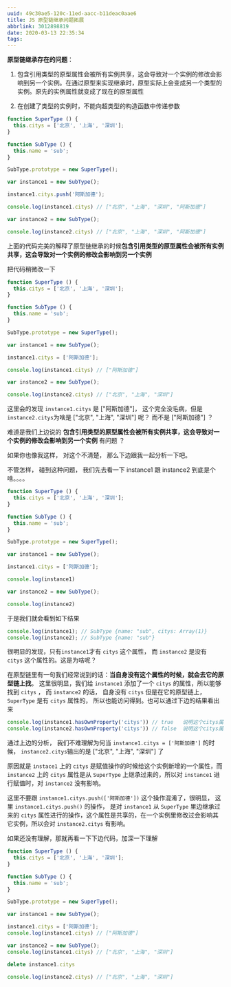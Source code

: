 ```yaml
---
uuid: 49c30ae5-120c-11ed-aacc-b11deac0aae6
title: JS 原型链继承问题拓展
abbrlink: 3012898819
date: 2020-03-13 22:35:34
tags:
---
```

**原型链继承存在的问题**：

1. 包含引用类型的原型属性会被所有实例共享，这会导致对一个实例的修改会影响到另一个实例。在通过原型来实现继承时，原型实际上会变成另一个类型的实例。原先的实例属性就变成了现在的原型属性

2. 在创建了类型的实例时，不能向超类型的构造函数中传递参数

<!-- more -->

```js
function SuperType () {
  this.citys = ['北京', '上海', '深圳'];
}

function SubType () {
  this.name = 'sub';
}

SubType.prototype = new SuperType();

var instance1 = new SubType();

instance1.citys.push('阿斯加德'); 

console.log(instance1.citys) // ["北京", "上海", "深圳", "阿斯加德"]

var instance2 = new SubType();

console.log(instance2.citys) // ["北京", "上海", "深圳", "阿斯加德"]
```

上面的代码完美的解释了原型链继承的时候**包含引用类型的原型属性会被所有实例共享，这会导致对一个实例的修改会影响到另一个实例**


把代码稍微改一下
```js
function SuperType () {
  this.citys = ['北京', '上海', '深圳'];
}

function SubType () {
  this.name = 'sub';
}

SubType.prototype = new SuperType();

var instance1 = new SubType();

instance1.citys = ['阿斯加德'];

console.log(instance1.citys) // ["阿斯加德"]

var instance2 = new SubType();

console.log(instance2.citys) // ["北京", "上海", "深圳"]
```

这里会的发现 `instance1.citys` 是 ["阿斯加德"]， 这个完全没毛病，但是 `instance2.citys`为啥是 ["北京", "上海", "深圳"] 呢？ 而不是 ["阿斯加德"] ？

难道是我们上边说的 **包含引用类型的原型属性会被所有实例共享，这会导致对一个实例的修改会影响到另一个实例**  有问题 ？

如果你也像我这样， 对这个不清楚， 那么下边跟我一起分析一下吧。

不管怎样， 碰到这种问题， 我们先去看一下 instance1 跟 instance2 到底是个啥。。。。
```js
function SuperType () {
  this.citys = ['北京', '上海', '深圳'];
}

function SubType () {
  this.name = 'sub';
}

SubType.prototype = new SuperType();

var instance1 = new SubType();

instance1.citys = ['阿斯加德'];

console.log(instance1)

var instance2 = new SubType();

console.log(instance2)
```
于是我们就会看到如下结果
```js
console.log(instance1); // SubType {name: "sub", citys: Array(1)}
console.log(instance2); // SubType {name: "sub"}
```
很明显的发现，只有`instance1`才有 `citys` 这个属性， 而 `instance2` 是没有 `citys` 这个属性的。这是为啥呢？ 

在原型链里有一句我们经常说到的话：**当自身没有这个属性的时候，就会去它的原型链上找**。 这里很明显，我们给 `instance1` 添加了一个 `citys` 的属性，所以能够找到 `citys` ， 而 `instance2` 的话， 自身没有 `citys` 但是在它的原型链上， `SuperType` 是有 `citys` 属性的， 所以也能访问得到。也可以通过下边的结果看出来
```js
console.log(instance1.hasOwnProperty('citys')) // true   说明这个citys属性是自身的属性，而不是继承而来的
console.log(instance2.hasOwnProperty('citys')) // false  说明这个citys属性是通过继承得到的
```

通过上边的分析， 我们不难理解为何当 `instance1.citys = ['阿斯加德']` 的时候， `instance2.citys`输出的是 ["北京", "上海", "深圳"] 了

原因就是 `instace1` 上的 `citys` 是赋值操作的时候给这个实例新增的一个属性，而 `instance2` 上的 `citys` 属性是从 `SuperType` 上继承过来的，所以对 `instance1` 进行赋值时，对 `instance2` 没有影响。

这里不要跟 `instance1.citys.push(['阿斯加德'])` 这个操作混淆了，很明显， 这里 `instance1.citys.push()` 的操作， 是对 `instance1` 从 `SuperType` 里边继承过来的 `citys` 属性进行的操作，这个属性是共享的，在一个实例里修改过会影响其它实例，所以会对 `instance2.citys` 有影响。

如果还没有理解，那就再看一下下边代码，加深一下理解
```js
function SuperType () {
  this.citys = ['北京', '上海', '深圳'];
}

function SubType () {
  this.name = 'sub';
}

SubType.prototype = new SuperType();

var instance1 = new SubType();

instance1.citys = ['阿斯加德'];
console.log(instance1.citys) // ["阿斯加德"]

var instance2 = new SubType();
console.log(instance1.citys) // ["北京", "上海", "深圳"]

delete instance1.citys

console.log(instance2.citys) // ["北京", "上海", "深圳"]
```